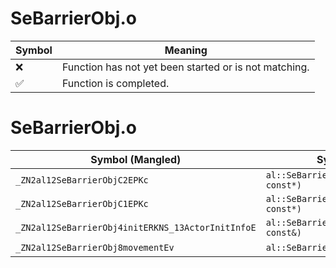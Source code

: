 # SeBarrierObj.o
| Symbol | Meaning 
| ------------- | ------------- 
| :x: | Function has not yet been started or is not matching. 
| :white_check_mark: | Function is completed. 


# SeBarrierObj.o
| Symbol (Mangled) | Symbol (Demangled) | Decompiled? |
| ------------- |  ------------- | ------------- |
| `_ZN2al12SeBarrierObjC2EPKc` | `al::SeBarrierObj::SeBarrierObj(char const*)` | :x: |
| `_ZN2al12SeBarrierObjC1EPKc` | `al::SeBarrierObj::SeBarrierObj(char const*)` | :x: |
| `_ZN2al12SeBarrierObj4initERKNS_13ActorInitInfoE` | `al::SeBarrierObj::init(al::ActorInitInfo const&)` | :x: |
| `_ZN2al12SeBarrierObj8movementEv` | `al::SeBarrierObj::movement(void)` | :x: |
